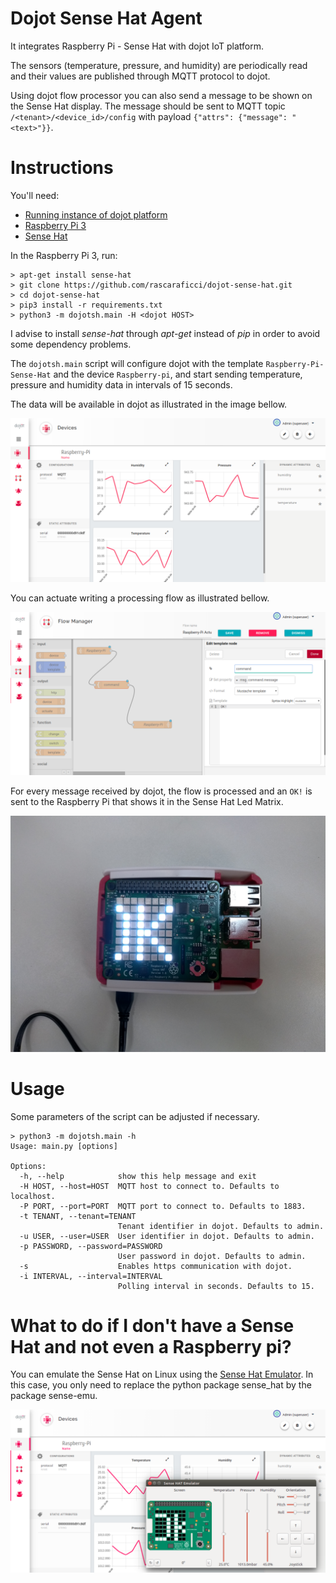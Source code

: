 # Dojot Sense Hat Agent
It integrates Raspberry Pi - Sense Hat with dojot IoT platform.

The sensors (temperature, pressure, and humidity) are periodically read and their values are published
through MQTT protocol to dojot.

Using dojot flow processor you can also send a message to be shown on the Sense Hat display. The message
should be sent to MQTT topic ```/<tenant>/<device_id>/config``` with payload ```{"attrs": {"message": "<text>"}}```.

# Instructions

You'll need:

* [Running instance of dojot platform](http://dojotdocs.readthedocs.io/en/latest/installation-guide.html)
* [Raspberry Pi 3](https://www.raspberrypi.org/products/raspberry-pi-3-model-b)
* [Sense Hat](https://www.raspberrypi.org/products/sense-hat/)

In the Raspberry Pi 3, run:

```shell
> apt-get install sense-hat
> git clone https://github.com/rascaraficci/dojot-sense-hat.git
> cd dojot-sense-hat
> pip3 install -r requirements.txt
> python3 -m dojotsh.main -H <dojot HOST>
```

I advise to install *sense-hat* through *apt-get* instead of *pip* in order to avoid some dependency problems.

The `dojotsh.main` script will configure dojot with the template `Raspberry-Pi-Sense-Hat` and the device
`Raspberry-pi`, and start sending temperature, pressure and humidity data in intervals of 15 seconds.

The data will be available in dojot as illustrated in the image bellow.

![Raspberry Pi data received by dojot](images/dojot-raspberry-pi-device-details.png)

You can actuate writing a processing flow as illustrated bellow.

![dojot flow for actuation](images/dojot-raspberry-pi-actuation1.jpg)

For every message received by dojot, the flow is processed and an `OK!` is sent to
the Raspberry Pi that shows it in the Sense Hat Led Matrix.

![Raspberry Pi received a command sent by dojot](images/dojot-raspberry-pi-actuation2.jpg)

# Usage

Some parameters of the script can be adjusted if necessary.

```shell
> python3 -m dojotsh.main -h
Usage: main.py [options]

Options:
  -h, --help            show this help message and exit
  -H HOST, --host=HOST  MQTT host to connect to. Defaults to localhost.
  -P PORT, --port=PORT  MQTT port to connect to. Defaults to 1883.
  -t TENANT, --tenant=TENANT
                        Tenant identifier in dojot. Defaults to admin.
  -u USER, --user=USER  User identifier in dojot. Defaults to admin.
  -p PASSWORD, --password=PASSWORD
                        User password in dojot. Defaults to admin.
  -s                    Enables https communication with dojot.
  -i INTERVAL, --interval=INTERVAL
                        Polling interval in seconds. Defaults to 15.
```

# What to do if I don't have a Sense Hat and not even a Raspberry pi?

You can emulate the Sense Hat on Linux using the
[Sense Hat Emulator](https://github.com/RPi-Distro/python-sense-emu).
In this case, you only need to replace the python package sense_hat by
the package sense-emu.

![Emulated Sense Hat](images/dojot-emulated-sense-hat.png)